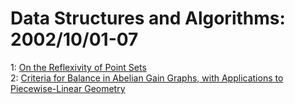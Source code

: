 # Data Structures and Algorithms: 2002/10/01-07  
1: [On the Reflexivity of Point Sets](https://doi.org/10.48550/arXiv.cs/0210003)  
2: [Criteria for Balance in Abelian Gain Graphs, with Applications to  Piecewise-Linear Geometry](https://doi.org/10.48550/arXiv.math/0210052)  